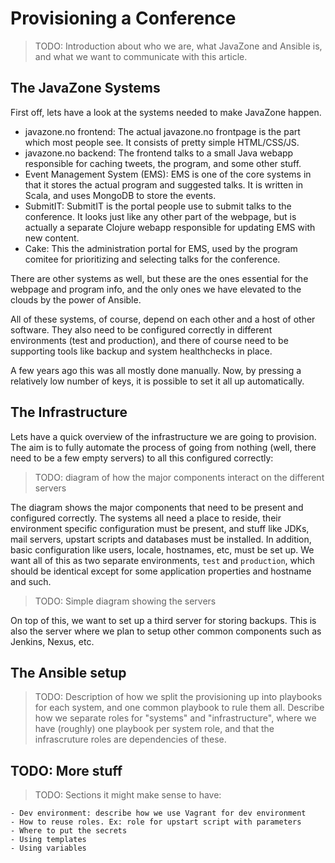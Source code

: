 # Provisioning a Conference

> TODO: Introduction about who we are, what JavaZone and Ansible is, and what we want to communicate with this article.


## The JavaZone Systems

First off, lets have a look at the systems needed to make JavaZone happen.

- javazone.no frontend: The actual javazone.no frontpage is the part which most people see. It consists of pretty simple HTML/CSS/JS.
- javazone.no backend: The frontend talks to a small Java webapp responsible for caching tweets, the program, and some other stuff.
- Event Management System (EMS): EMS is one of the core systems in that it stores the actual program and suggested talks. It is written in Scala, and uses MongoDB to store the events.
- SubmitIT: SubmitIT is the portal people use to submit talks to the conference. It looks just like any other part of the webpage, but is actually a separate Clojure webapp responsible for updating EMS with new content.
- Cake: This the administration portal for EMS, used by the program comitee for prioritizing and selecting talks for the conference.

There are other systems as well, but these are the ones essential for the webpage and program info, and the only ones we have elevated to the clouds by the power of Ansible.

All of these systems, of course, depend on each other and a host of other software. They also need to be configured correctly in different environments (test and production), and there of course need to be supporting tools like backup and system healthchecks in place.

A few years ago this was all mostly done manually. Now, by pressing a relatively low number of keys, it is possible to set it all up automatically.


## The Infrastructure

Lets have a quick overview of the infrastructure we are going to provision. The aim is to fully automate the process of going from nothing (well, there need to be a few empty servers) to all this configured correctly:

> TODO: diagram of how the major components interact on the different servers

The diagram shows the major components that need to be present and configured correctly. The systems all need a place to reside, their environment specific configuration must be present, and stuff like JDKs, mail servers, upstart scripts and databases must be installed. In addition, basic configuration like users, locale, hostnames, etc, must be set up. We want all of this as two separate environments, `test` and `production`, which should be identical except for some application properties and hostname and such.

> TODO: Simple diagram showing the servers

On top of this, we want to set up a third server for storing backups. This is also the server where we plan to setup other common components such as Jenkins, Nexus, etc.


## The Ansible setup

> TODO: Description of how we split the provisioning up into playbooks for each system, and one common playbook to rule them all. Describe how we separate roles for "systems" and "infrastructure", where we have (roughly) one playbook per system role, and that the infrascruture roles are dependencies of these.


## TODO: More stuff

> TODO: Sections it might make sense to have:

	- Dev environment: describe how we use Vagrant for dev environment
	- How to reuse roles. Ex: role for upstart script with parameters
	- Where to put the secrets
	- Using templates
	- Using variables
